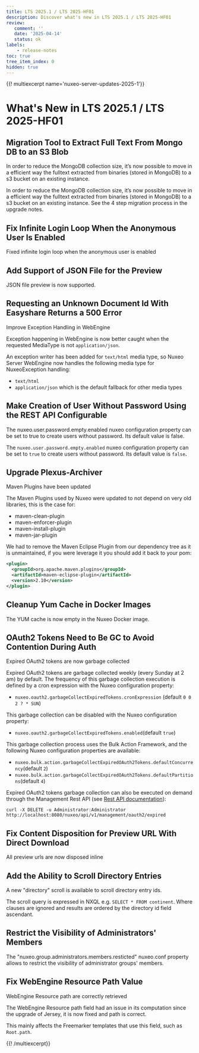 ```yaml
---
title: LTS 2025.1 / LTS 2025-HF01
description: Discover what's new in LTS 2025.1 / LTS 2025-HF01
review:
   comment: ''
   date: '2025-04-14'
   status: ok
labels:
    - release-notes
toc: true
tree_item_index: 0
hidden: true
---
```


{{! multiexcerpt name='nuxeo-server-updates-2025-1'}}
# What's New in LTS 2025.1 / LTS 2025-HF01

## Migration Tool to Extract Full Text From Mongo DB to an S3 Blob

In order to reduce the MongoDB collection size, it’s now possible to move in a efficient way the fulltext extracted from binaries (stored in MongoDB) to a s3 bucket on an existing instance.

In order to reduce the MongoDB collection size, it’s now possible to move in a efficient way the fulltext extracted from binaries (stored in MongoDB) to a s3 bucket on an existing instance. See the 4 step migration process in the upgrade notes.

## Fix Infinite Login Loop When the Anonymous User Is Enabled

Fixed infinite login loop when the anonymous user is enabled

## Add Support of JSON File for the Preview

JSON file preview is now supported.

## Requesting an Unknown Document Id With Easyshare Returns a 500 Error

Improve Exception Handling in WebEngine

Exception happening in WebEngine is now better caught when the requested MediaType is not `application/json`.

An exception writer has been added for `text/html` media type, so Nuxeo Server WebEngine now handles the following media type for NuxeoException handling:

- `text/html`
- `application/json` which is the default fallback for other media types

## Make Creation of User Without Password Using the REST API Configurable

The nuxeo.user.password.empty.enabled nuxeo configuration property can be set to true to create users without password. Its default value is false.

The `nuxeo.user.password.empty.enabled` nuxeo configuration property can be set to `true` to create users without password. Its default value is `false`**.**

## Upgrade Plexus-Archiver

Maven Plugins have been updated

The Maven Plugins used by Nuxeo were updated to not depend on very old libraries, this is the case for:

- maven-clean-plugin
- maven-enforcer-plugin
- maven-install-plugin
- maven-jar-plugin

We had to remove the Maven Eclipse Plugin from our dependency tree as it is unmaintained, if you were leverage it you should add it back to your pom:

```xml
<plugin>
  <groupId>org.apache.maven.plugins</groupId>
  <artifactId>maven-eclipse-plugin</artifactId>
  <version>2.10</version>
</plugin>
```

## Cleanup  Yum Cache in Docker Images

The YUM cache is now empty in the Nuxeo Docker image.

## OAuth2 Tokens Need to Be GC to Avoid Contention During Auth

Expired OAuth2 tokens are now garbage collected

Expired OAuth2 tokens are garbage collected weekly (every Sunday at 2 am) by default. The frequency of this garbage collection execution is defined by a cron expression with the  Nuxeo configuration property:

- `nuxeo.oauth2.garbageCollectExpiredTokens.cronExpression` (default `0 0 2 ? * SUN`)

This garbage collection can be disabled with the Nuxeo configuration property:

- `nuxeo.oauth2.garbageCollectExpiredTokens.enabled`(default `true`)

This garbage collection process uses the Bulk Action Framework, and the following Nuxeo configuration properties are available:

- `nuxeo.bulk.action.garbageCollectExpiredOAuth2Tokens.defaultConcurrency`(default `2`)
- `nuxeo.bulk.action.garbageCollectExpiredOAuth2Tokens.defaultPartitions`(default `4`)

Expired OAuth2 tokens garbage collection can also be executed on demand through the Management Rest API (see [Rest API documentation](https://doc.nuxeo.com/rest-api/1/oauth2-endpoint/)):

```
curl -X DELETE -u Administrator:Administrator http://localhost:8080/nuxeo/api/v1/management/oauth2/expired
```

## Fix Content Disposition for Preview URL With Direct Download

All preview urls are now disposed inline

## Add the Ability to Scroll Directory Entries

A new "directory" scroll is available to scroll directory entry ids.

The scroll query is expressed in NXQL e.g. `SELECT * FROM continent`. Where clauses are ignored and results are ordered by the directory id field ascendant.

## Restrict the Visibility of Administrators' Members

The "nuxeo.group.administrators.members.resticted" nuxeo.conf property allows to restrict the visibility of administrator groups' members.

## Fix WebEngine Resource Path Value

WebEngine Resource path are correctly retrieved

The WebEngine Resource path field had an issue in its computation since the upgrade of Jersey, it is now fixed and path is correct.

This mainly affects the Freemarker templates that use this field, such as `Root.path`.


{{! /multiexcerpt}}
